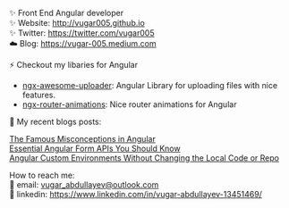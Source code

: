 ✨ Front End Angular developer  
✨ Website: http://vugar005.github.io  
✨ Twitter: https://twitter.com/vugar005  
☁️ Blog: https://vugar-005.medium.com  

⚡  Checkout my libaries for Angular  
 * [ngx-awesome-uploader](https://www.npmjs.com/package/ngx-awesome-uploader): Angular Library for uploading files with nice features.  
 * [ngx-router-animations](https://www.npmjs.com/package/ngx-router-animations): Nice router animations for Angular  
 
 📰 My recent blogs posts:  
 
 [The Famous Misconceptions in Angular](https://medium.com/geekculture/the-famous-misconceptions-in-angular-d078127ee4b0)  
 [Essential Angular Form APIs You Should Know](https://medium.com/geekculture/essential-angular-form-apis-you-should-know-5b0c12be0569)  
 [Angular Custom Environments Without Changing the Local Code or Repo](https://medium.com/geekculture/angular-custom-environments-without-changing-the-local-code-or-repo-effa69457edb)  

 How to reach me:  
 :email: email: vugar_abdullayev@outlook.com  
:postbox: linkedin: https://www.linkedin.com/in/vugar-abdullayev-13451469/  
